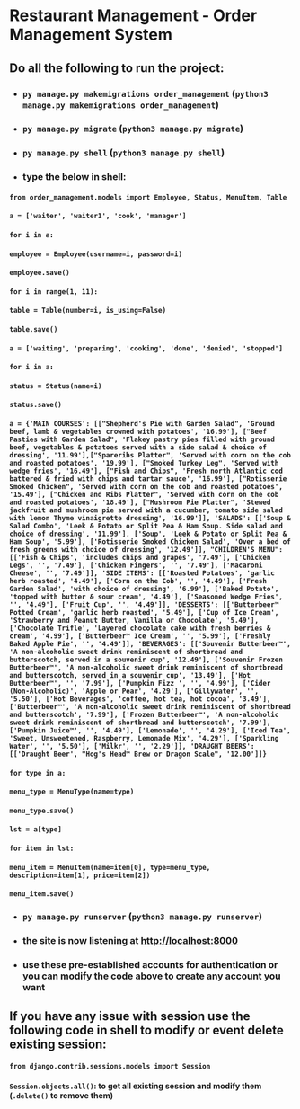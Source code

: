 # Restaurant Management - Order Management System

## Do all the following to run the project:

- ### `py manage.py makemigrations order_management` (`python3 manage.py makemigrations order_management`)
- ### `py manage.py migrate` (`python3 manage.py migrate`)
- ### `py manage.py shell` (`python3 manage.py shell`)
- ### type the below in shell:

#### `from order_management.models import Employee, Status, MenuItem, Table`

#### `a = ['waiter', 'waiter1', 'cook', 'manager']`

#### `for i in a:`
####    `employee = Employee(username=i, password=i)`
####    `employee.save()`

#### `for i in range(1, 11):`
####    `table = Table(number=i, is_using=False)`
####    `table.save()`

#### `a = ['waiting', 'preparing', 'cooking', 'done', 'denied', 'stopped']`

#### `for i in a:`
####    `status = Status(name=i)`
####    `status.save()`

#### `a = {'MAIN COURSES': [["Shepherd's Pie with Garden Salad", 'Ground beef, lamb & vegetables crowned with potatoes', '16.99'], ["Beef Pasties with Garden Salad", 'Flakey pastry pies filled with ground beef, vegetables & potatoes served with a side salad & choice of dressing', '11.99'],["Spareribs Platter", 'Served with corn on the cob and roasted potatoes', '19.99'], ["Smoked Turkey Leg", 'Served with wedge fries', '16.49'], ["Fish and Chips", 'Fresh north Atlantic cod battered & fried with chips and tartar sauce', '16.99'], ["Rotisserie Smoked Chicken", 'Served with corn on the cob and roasted potatoes', '15.49'], ["Chicken and Ribs Platter", 'Served with corn on the cob and roasted potatoes', '18.49'], ["Mushroom Pie Platter", 'Stewed jackfruit and mushroom pie served with a cucumber, tomato side salad with lemon Thyme vinaigrette dressing', '16.99']], 'SALADS': [['Soup & Salad Combo', 'Leek & Potato or Split Pea & Ham Soup. Side salad and choice of dressing', '11.99'], ['Soup', 'Leek & Potato or Split Pea & Ham Soup', '5.99'], ['Rotisserie Smoked Chicken Salad', 'Over a bed of fresh greens with choice of dressing', '12.49']], "CHILDREN'S MENU": [['Fish & Chips', 'includes chips and grapes', '7.49'], ['Chicken Legs', '', '7.49'], ['Chicken Fingers', '', '7.49'], ['Macaroni Cheese', '', '7.49']], 'SIDE ITEMS': [['Roasted Potatoes', 'garlic herb roasted', '4.49'], ['Corn on the Cob', '', '4.49'], ['Fresh Garden Salad', 'with choice of dressing', '6.99'], ['Baked Potato', 'topped with butter & sour cream', '4.49'], ['Seasoned Wedge Fries', '', '4.49'], ['Fruit Cup', '', '4.49']], 'DESSERTS': [['Butterbeer™ Potted Cream', 'garlic herb roasted', '5.49'], ['Cup of Ice Cream', 'Strawberry and Peanut Butter, Vanilla or Chocolate', '5.49'], ['Chocolate Trifle', 'Layered chocolate cake with fresh berries & cream', '4.99'], ['Butterbeer™ Ice Cream', '', '5.99'], ['Freshly Baked Apple Pie', '', '4.49']], 'BEVERAGES': [['Souvenir Butterbeer™', 'A non-alcoholic sweet drink reminiscent of shortbread and butterscotch, served in a souvenir cup', '12.49'], ['Souvenir Frozen Butterbeer™', 'A non-alcoholic sweet drink reminiscent of shortbread and butterscotch, served in a souvenir cup', '13.49'], ['Hot Butterbeer™', '', '7.99'], ['Pumpkin Fizz ', '', '4.99'], ['Cider (Non-Alcoholic)', 'Apple or Pear', '4.29'], ['Gillywater', '', '5.50'], ['Hot Beverages', 'coffee, hot tea, hot cocoa', '3.49'], ['Butterbeer™', 'A non-alcoholic sweet drink reminiscent of shortbread and butterscotch', '7.99'], ['Frozen Butterbeer™', 'A non-alcoholic sweet drink reminiscent of shortbread and butterscotch', '7.99'], ['Pumpkin Juice™', '', '4.49'], ['Lemonade', '', '4.29'], ['Iced Tea', 'Sweet, Unsweetened, Raspberry, Lemonade Mix', '4.29'], ['Sparkling Water', '', '5.50'], ['Milkr', '', '2.29']], 'DRAUGHT BEERS': [['Draught Beer', "Hog's Head™ Brew or Dragon Scale", '12.00']]}`

#### `for type in a:`
####    `menu_type = MenuType(name=type)`
####    `menu_type.save()`
####    `lst = a[type]`
####    `for item in lst:`
####        `menu_item = MenuItem(name=item[0], type=menu_type, description=item[1], price=item[2])`
####        `menu_item.save()`

- ### `py manage.py runserver` (`python3 manage.py runserver`)
- ### the site is now listening at [http://localhost:8000](http://localhost:8000)
- ### use these pre-established accounts for authentication or you can modify the code above to create any account you want

## If you have any issue with session use the following code in shell to modify or event delete existing session:

#### `from django.contrib.sessions.models import Session`

#### `Session.objects.all()`: to get all existing session and modify them (`.delete()` to remove them)